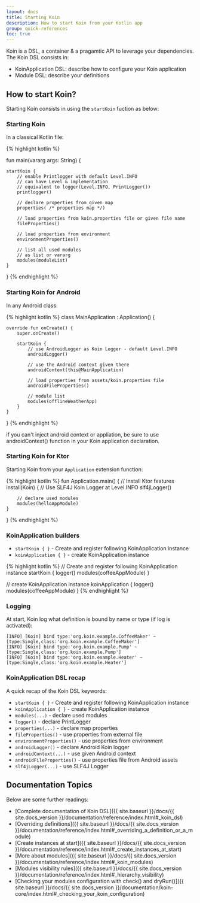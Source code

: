 ```yaml
---
layout: docs
title: Starting Koin
description: How to start Koin from your Kotlin app
group: quick-references
toc: true
---
```


Koin is a DSL, a container & a pragamtic API to leverage your dependencies. The Koin DSL consists in: 

* KoinApplication DSL: describe how to configure your Koin application
* Module DSL: describe your definitions

## How to start Koin?

Starting Koin consists in using the `startKoin` fuction as below:

### Starting Koin

In a classical Kotlin file:

{% highlight kotlin %}

fun main(vararg args: String) {

    startKoin {
        // enable Printlogger with default Level.INFO
        // can have Level & implementation
        // equivalent to logger(Level.INFO, PrintLogger())
        printlogger() 

        // declare properties from given map
        properties( /* properties map */)

        // load properties from koin.properties file or given file name
        fileProperties()

        // load properties from environment
        environmentProperties()

        // list all used modules
        // as list or vararg
        modules(moduleList) 
    }
}
{% endhighlight %}

### Starting Koin for Android

In any Android class:

{% highlight kotlin %}
class MainApplication : Application() {

    override fun onCreate() {
        super.onCreate()

        startKoin {
            // use AndroidLogger as Koin Logger - default Level.INFO
            androidLogger()

            // use the Android context given there
            androidContext(this@MainApplication)

            // load properties from assets/koin.properties file
            androidFileProperties()

            // module list
            modules(offlineWeatherApp)
        }
    }
}
{% endhighlight %}

<div class="alert alert-primary" role="alert">
    if you can't inject android context or appliation, be sure to use androidContext() function in your Koin application declaration.
</div>

### Starting Koin for Ktor

Starting Koin from your `Application` extension function:

{% highlight kotlin %}
fun Application.main() {
    // Install Ktor features
    install(Koin) {
        // Use SLF4J Koin Logger at Level.INFO
        slf4jLogger()

        // declare used modules
        modules(helloAppModule)
    }
}
{% endhighlight %}

### KoinApplication builders

* `startKoin { }` - Create and register following KoinApplication instance
* `koinApplication { }` - create KoinApplication instance

{% highlight kotlin %}
// Create and register following KoinApplication instance
startKoin {
    logger()
    modules(coffeeAppModule)
}

// create KoinApplication instance
koinApplication {
    logger()
    modules(coffeeAppModule)
}
{% endhighlight %}

### Logging

At start, Koin log what definition is bound by name or type (if log is activated):

```
[INFO] [Koin] bind type:'org.koin.example.CoffeeMaker' ~ [type:Single,class:'org.koin.example.CoffeeMaker']
[INFO] [Koin] bind type:'org.koin.example.Pump' ~ [type:Single,class:'org.koin.example.Pump']
[INFO] [Koin] bind type:'org.koin.example.Heater' ~ [type:Single,class:'org.koin.example.Heater']
```

### KoinApplication DSL recap

A quick recap of the Koin DSL keywords:

* `startKoin { }` - Create and register following KoinApplication instance
* `koinApplication { }` - create KoinApplication instance
* `modules(...)` - declare used modules
* `logger()` - declare PrintLogger
* `properties(...)` - declare map properties
* `fileProperties()` - use properties from external file
* `environmentProperties()` - use properties from environment
* `androidLogger()` - declare Android Koin logger
* `androidContext(...)` - use given Android context
* `androidFileProperties()` - use properties file from Android assets
* `slf4jLogger(...)` - use SLF4J Logger

## Documentation Topics

Below are some further readings:

* [Complete documentation of Koin DSL]({{ site.baseurl }}/docs/{{ site.docs_version }}/documentation/reference/index.html#_koin_dsl)
* [Overriding definitions]({{ site.baseurl }}/docs/{{ site.docs_version }}/documentation/reference/index.html#_overriding_a_definition_or_a_module)
* [Create instances at start]({{ site.baseurl }}/docs/{{ site.docs_version }}/documentation/reference/index.html#_create_instances_at_start)
* [More about modules]({{ site.baseurl }}/docs/{{ site.docs_version }}/documentation/reference/index.html#_koin_modules)
* [Modules visibility rules]({{ site.baseurl }}/docs/{{ site.docs_version }}/documentation/reference/index.html#_hierarchy_visibility)
* [Checking your modules configuration with check() and dryRun()]({{ site.baseurl }}/docs/{{ site.docs_version }}/documentation/koin-core/index.html#_checking_your_koin_configuration)
